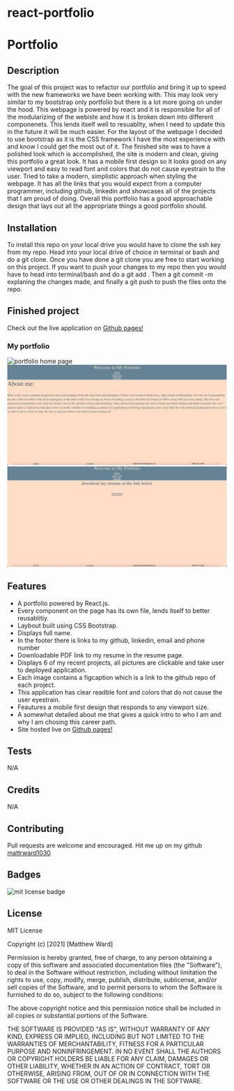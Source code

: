 # react-portfolio

# Portfolio

## Description 

The goal of this project was to refactor our portfolio and bring it up to speed with the new frameworks we have been working with. This may look very similar to my bootstrap only portfolio but there is a lot more going on under the hood. This webpage is powered by react and it is responsible for all of the modularizing of the webiste and how it is broken down into different componenets. This lends itself well to resuablity, when I need to update this in the future it will be much easier. For the layout of the webpage I decided to use bootstrap as it is the CSS framework I have the most experience with and know I could get the most out of it. The finished site was to have a polished look which is accomplished, the site is modern and clean, giving this portfolio a great look. It has a mobile first design so it looks good on any viewport and easy to read font and colors that do not cause eyestrain to the user. Tried to take a modern, simplistic approach when styling the webpage. It has all the links that you would expect from a computer programmer, including github, linkedin and showcases all of the projects that I am proud of doing. Overall this portfolio has a good approachable design that lays out all the appropriate things a good portfolio should.

## Installation 

To install this repo on your local drive you would have to clone the ssh key from my repo. Head into your local drive of choice in terminal or bash and do a git clone. Once you have done a git clone you are free to start working on this project. If you want to push your changes to my repo then you would have to head into terminal/bash and do a git add . Then a git commit -m explaning the changes made, and finally a git push to push the files onto the repo. 

## Finished project

Check out the live application on <a href=https://mattrward1030.github.io/react-portfolio/#/>Github pages!</a>

 ### My portfolio

 <img src="./src/images/home-page.png" alt="portfolio home page">
 <img src="./src/images/about-page.png" alt="portfolio about me page">
 <img src="./src/images/resume-page.png" alt="portfolio resume page">


 

## Features
<ul>
<li> A portfolio powered by React.js.</li>
<li> Every component on the page has its own file, lends itself to better reusablitiy.</li>
<li> Laybout built using CSS Bootstrap.</li>
<li>Displays full name.</li>
<li>In the footer there is links to my github, linkedin, email and phone number</li>
<li>Downloadable PDF link to my resume in the resume page.</li>
<li>Displays 6 of my recent projects, all pictures are clickable and take user to deployed application.</li>
<li>Each image contains a figcaption which is a link to the github repo of each project.</li>
<li>This application has clear readble font and colors that do not cause the user eyestrain.</li>
<li>Feautures a mobile first design that responds to any viewport size.</li>
<li>A somewhat detailed about me that gives a quick intro to who I am and why I am chosing this career path.</li>
<li>Site hosted live on <a href=https://mattrward1030.github.io/react-portfolio/#/>Github pages!</a> </li>

</ul>

## Tests
N/A

## Credits
N/A

## Contributing

Pull requests are welcome and encouraged. Hit me up on my github <a href="https://github.com/mattrward1030">mattrward1030</a>

## Badges
 <img src="https://shields.io/badge/license-MIT-green" alt="mit license badge">

## License

MIT License

Copyright (c) [2021] [Matthew Ward]

Permission is hereby granted, free of charge, to any person obtaining a copy
of this software and associated documentation files (the "Software"), to deal
in the Software without restriction, including without limitation the rights
to use, copy, modify, merge, publish, distribute, sublicense, and/or sell
copies of the Software, and to permit persons to whom the Software is
furnished to do so, subject to the following conditions:

The above copyright notice and this permission notice shall be included in all
copies or substantial portions of the Software.

THE SOFTWARE IS PROVIDED "AS IS", WITHOUT WARRANTY OF ANY KIND, EXPRESS OR
IMPLIED, INCLUDING BUT NOT LIMITED TO THE WARRANTIES OF MERCHANTABILITY,
FITNESS FOR A PARTICULAR PURPOSE AND NONINFRINGEMENT. IN NO EVENT SHALL THE
AUTHORS OR COPYRIGHT HOLDERS BE LIABLE FOR ANY CLAIM, DAMAGES OR OTHER
LIABILITY, WHETHER IN AN ACTION OF CONTRACT, TORT OR OTHERWISE, ARISING FROM,
OUT OF OR IN CONNECTION WITH THE SOFTWARE OR THE USE OR OTHER DEALINGS IN THE
SOFTWARE.
